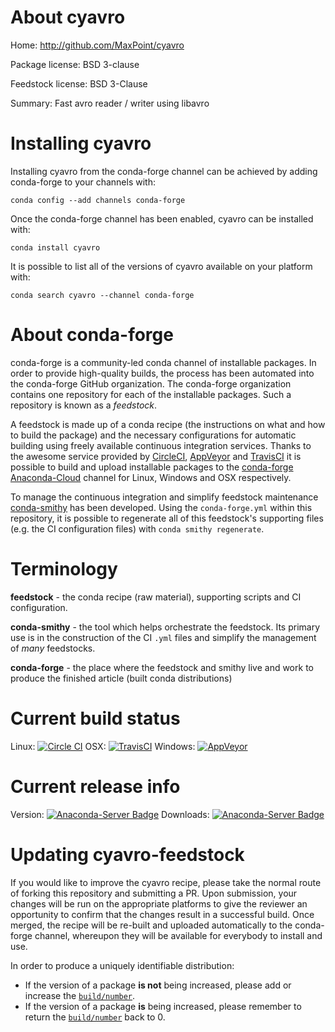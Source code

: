 About cyavro
============

Home: http://github.com/MaxPoint/cyavro

Package license: BSD 3-clause

Feedstock license: BSD 3-Clause

Summary: Fast avro reader / writer using libavro



Installing cyavro
=================

Installing cyavro from the conda-forge channel can be achieved by adding conda-forge to your channels with:

```
conda config --add channels conda-forge
```

Once the conda-forge channel has been enabled, cyavro can be installed with:

```
conda install cyavro
```

It is possible to list all of the versions of cyavro available on your platform with:

```
conda search cyavro --channel conda-forge
```


About conda-forge
=================

conda-forge is a community-led conda channel of installable packages.
In order to provide high-quality builds, the process has been automated into the
conda-forge GitHub organization. The conda-forge organization contains one repository
for each of the installable packages. Such a repository is known as a *feedstock*.

A feedstock is made up of a conda recipe (the instructions on what and how to build
the package) and the necessary configurations for automatic building using freely
available continuous integration services. Thanks to the awesome service provided by
[CircleCI](https://circleci.com/), [AppVeyor](http://www.appveyor.com/)
and [TravisCI](https://travis-ci.org/) it is possible to build and upload installable
packages to the [conda-forge](https://anaconda.org/conda-forge)
[Anaconda-Cloud](http://docs.anaconda.org/) channel for Linux, Windows and OSX respectively.

To manage the continuous integration and simplify feedstock maintenance
[conda-smithy](http://github.com/conda-forge/conda-smithy) has been developed.
Using the ``conda-forge.yml`` within this repository, it is possible to regenerate all of
this feedstock's supporting files (e.g. the CI configuration files) with ``conda smithy regenerate``.


Terminology
===========

**feedstock** - the conda recipe (raw material), supporting scripts and CI configuration.

**conda-smithy** - the tool which helps orchestrate the feedstock.
                   Its primary use is in the construction of the CI ``.yml`` files
                   and simplify the management of *many* feedstocks.

**conda-forge** - the place where the feedstock and smithy live and work to
                  produce the finished article (built conda distributions)

Current build status
====================

Linux: [![Circle CI](https://circleci.com/gh/conda-forge/cyavro-feedstock.svg?style=svg)](https://circleci.com/gh/conda-forge/cyavro-feedstock)
OSX: [![TravisCI](https://travis-ci.org/conda-forge/cyavro-feedstock.svg?branch=master)](https://travis-ci.org/conda-forge/cyavro-feedstock)
Windows: [![AppVeyor](https://ci.appveyor.com/api/projects/status/github/conda-forge/cyavro-feedstock?svg=True)](https://ci.appveyor.com/project/conda-forge/cyavro-feedstock/branch/master)

Current release info
====================
Version: [![Anaconda-Server Badge](https://anaconda.org/conda-forge/cyavro/badges/version.svg)](https://anaconda.org/conda-forge/cyavro)
Downloads: [![Anaconda-Server Badge](https://anaconda.org/conda-forge/cyavro/badges/downloads.svg)](https://anaconda.org/conda-forge/cyavro)


Updating cyavro-feedstock
=========================

If you would like to improve the cyavro recipe, please take the normal
route of forking this repository and submitting a PR. Upon submission, your changes will
be run on the appropriate platforms to give the reviewer an opportunity to confirm that the
changes result in a successful build. Once merged, the recipe will be re-built and uploaded
automatically to the conda-forge channel, whereupon they will be available for everybody to
install and use.

In order to produce a uniquely identifiable distribution:
 * If the version of a package **is not** being increased, please add or increase
   the [``build/number``](http://conda.pydata.org/docs/building/meta-yaml.html#build-number-and-string).
 * If the version of a package **is** being increased, please remember to return
   the [``build/number``](http://conda.pydata.org/docs/building/meta-yaml.html#build-number-and-string)
   back to 0.
